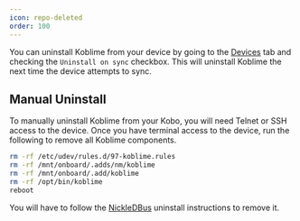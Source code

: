 ```yaml
---
icon: repo-deleted
order: 100
---
```


You can uninstall Koblime from your device by going to the [Devices](https://kobli.me/devices) tab and checking the `Uninstall on sync` checkbox. This will uninstall Koblime the next time the device attempts to sync.

## Manual Uninstall

To manually uninstall Koblime from your Kobo, you will need Telnet or SSH access to the device. Once you have terminal access to the device, run the following to remove all Koblime components.

```bash
rm -rf /etc/udev/rules.d/97-koblime.rules
rm -rf /mnt/onboard/.adds/nm/koblime
rm -rf /mnt/onboard/.add/koblime
rm -rf /opt/bin/koblime
reboot
```

You will have to follow the [NickleDBus](https://github.com/shermp/NickelDBus#uninstalling) uninstall instructions to remove it.
